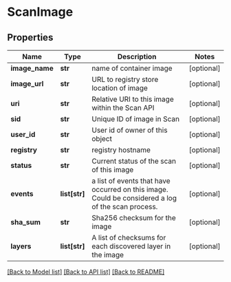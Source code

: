 # ScanImage

## Properties
Name | Type | Description | Notes
------------ | ------------- | ------------- | -------------
**image_name** | **str** | name of container image | [optional] 
**image_url** | **str** | URL to registry store location of image | [optional] 
**uri** | **str** | Relative URI to this image within the Scan API | [optional] 
**sid** | **str** | Unique ID of image in Scan | [optional] 
**user_id** | **str** | User id of owner of this object | [optional] 
**registry** | **str** | registry hostname | [optional] 
**status** | **str** | Current status of the scan of this image | [optional] 
**events** | **list[str]** | a list of events that have occurred on this image. Could be considered a log of the scan process. | [optional] 
**sha_sum** | **str** | Sha256 checksum for the image | [optional] 
**layers** | **list[str]** | A list of checksums for each discovered layer in the image | [optional] 

[[Back to Model list]](../README.md#documentation-for-models) [[Back to API list]](../README.md#documentation-for-api-endpoints) [[Back to README]](../README.md)


